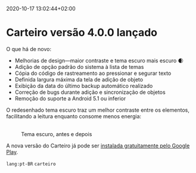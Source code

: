 2020-10-17 13:02:44+02:00
# Carteiro versão 4.0.0 lançado

O que há de novo:

- Melhorias de design—maior contraste e tema escuro mais escuro 🌒
- Adição de opção padrão do sistema à lista de temas
- Cópia do código de rastreamento ao pressionar e segurar texto
- Definida largura máxima da tela de adição de objeto
- Exibição da data do último backup automático realizado
- Correção de bugs durante adição e sincronização de objetos
- Remoção do suporte a Android 5.1 ou inferior

O redesenhado tema escuro traz um melhor contraste entre os elementos, facilitando a leitura enquanto consome menos energia:

<figure class="image-comparison">
  <img src="/img/carteiro/4-0-0-dark-theme-before.png" alt="" />
  <img src="/img/carteiro/4-0-0-dark-theme-after.png" alt="" />
  <figcaption>Tema escuro, antes e depois</figcaption>
</figure>

A nova versão do Carteiro já pode ser [instalada gratuitamente pelo Google Play](https://play.google.com/store/apps/details?id=com.rbardini.carteiro).

`lang:pt-BR` `carteiro`
